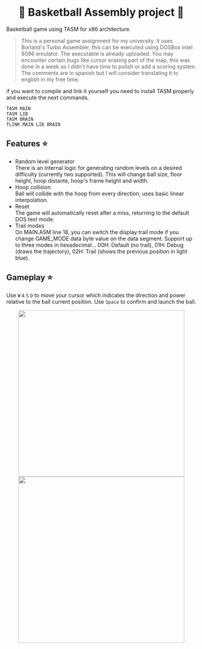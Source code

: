 <h1 align='center'>🏀 Basketball Assembly project 💾</h1>
Basketball game using TASM for x86 architecture.

> This is a personal game assignment for my university. it uses Borland's Turbo Assembler, this can be executed using DOSBox intel 8086 emulator.
> The executable is already uploaded.
> You may encounter certain bugs like cursor erasing part of the map, this was done in a week so I didn't have time to polish or add a scoring system.
> The comments are in spanish but I will consider translating it to english in my free time. 

if you want to compile and link it yourself you need to install TASM properly and execute the next commands.
```
TASM MAIN
TASM LIB
TASM BRAIN
TLINK MAIN LIB BRAIN
```
<h2>Features ⭐</h2>

<ul>
<li>Random level generator</li>
There is an internal logic for generating random levels on a desired difficulty (currently two supported). This will change ball size, floor height, hoop distante, hoop's frame height and width.
<li>Hoop collision</li>
Ball will collide with the hoop from every direction; uses basic linear interpolation.
<li>Reset</li>
The game will automatically reset after a miss, returning to the default DOS text mode.
<li>Trail modes</li>
On MAIN.ASM line 18, you can switch the display trail mode if you change GAME_MODE data byte value on the data segment. Support up to three modes in hexadecimal... 00H: Default (no trail), 01H: Debug (draws the trajectory), 02H: Trail (shows the previous position in light blue).
  </ul>
  
 <h2>Gameplay ⭐</h2>
 
 Use `W` `A` `S` `D` to move your cursor which indicates the direction and power relative to the ball current position. Use `Space` to confirm and launch the ball. 
<div align='center'>
 <img src="https://user-images.githubusercontent.com/97124374/214930760-dafb5904-ce15-40a6-9bb7-6cf10c8dd0cf.gif" width="440">
  <img src="https://user-images.githubusercontent.com/97124374/214932578-4c5e296f-3d66-42fc-bb71-f05f534f47f1.gif" width="440">
</div>
